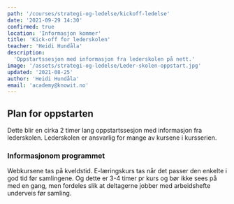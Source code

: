 ```yaml
---
path: '/courses/strategi-og-ledelse/kickoff-ledelse'
date: '2021-09-29 14:30'
confirmed: true
location: 'Informasjon kommer'
title: 'Kick-off for lederskolen'
teacher: 'Heidi Hundåla'
description:
  'Oppstartssesjon med informasjon fra lederskolen på nett.'
image: '/assets/strategi-og-ledelse/Leder-skolen-oppstart.jpg'
updated: '2021-08-25'
author: 'Heidi Hundåla'
email: 'academy@knowit.no'
---
```


## Plan for oppstarten

Dette blir en cirka 2 timer lang oppstartssesjon med informasjon fra lederskolen. Lederskolen er ansvarlig for mange av kursene i kursserien.

### Informasjonom programmet

Webkursene tas på kveldstid. E-læringskurs tas når det passer den enkelte i
god tid før samlingene. Og dette er 3-4 timer pr kurs og bør ikke sees på med
en gang, men fordeles slik at deltagerne jobber med arbeidshefte underveis før
samling.​
